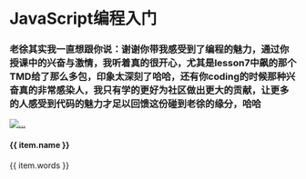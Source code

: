 <!DOCTYPE html>
<html>

<head lang="en">
    <meta charset="UTF-8">
    <title>代码撸起来</title>
    <meta name="viewport" content="width=device-width, initial-scale=1, maximum-scale=1, user-scalable=no">
    <link rel="stylesheet" href="https://cdn.bootcss.com/bootstrap/3.3.7/css/bootstrap.min.css" integrity="sha384-BVYiiSIFeK1dGmJRAkycuHAHRg32OmUcww7on3RYdg4Va+PmSTsz/K68vbdEjh4u"
        crossorigin="anonymous">
    <link rel="stylesheet" href="./public/style.css">
    <script src="./public/vue.min.js"></script>
</head>

<body>
    <div id="app">
        <div class="main-header">
            <div class="container">
                <h1>JavaScript编程入门</h1>
            </div>
        </div>
        <div class="container">
            <div class="panel panel-default">
                <div class="panel-heading">
                    <h3 class="panel-title">老徐其实我一直想跟你说：谢谢你带我感受到了编程的魅力，通过你授课中的兴奋与激情，我听着真的很开心，尤其是lesson7中飙的那个TMD给了那么多包，印象太深刻了哈哈，还有你coding的时候那种兴奋真的非常感染人，我只有学的更好为社区做出更大的贡献，让更多的人感受到代码的魅力才足以回馈这份碰到老徐的缘分，哈哈</h3>
                </div>
                <div class="panel-body">
                    <div class="words-pannel" v-for="item in wordsList">
                        <div class="media">
                            <div class="media-left">
                                <a href="#">
                                    <img class="media-object avatar" v-bind:src="item.avatar" alt="...">
                                </a>
                            </div>
                            <div class="media-body">
                                <h4 class="media-heading">
                                    {{ item.name }}
                                </h4>
                                {{ item.words }}
                            </div>
                        </div>
                    </div>
                </div>
            </div>
        </div>
    </div>
</body>

</html>
<script>
    // vue官网： https://cn.vuejs.org/v2/guide/
    // 初始化Vue

    // 把收集的数据放在这里
    var wordsList = [
        {
            "avatar": "http://wx2.sinaimg.cn/mw690/005Egs8bgy1figzupy12yj30hs0hsaa8.jpg",
            "name": "胡永",
            "words": "学好js进入编程世界，了解区块链，为将来转行做准备"
        },
        {
            "avatar": "http://wx2.sinaimg.cn/square/95a79662ly1fidxfgug9fj20hs0hsta0.jpg",
            "name": "安建才&刘蕾",
            "words": "学习编程思维和学习如何运用编程数据解决问题，深夜加餐"
        },
        {
            "avatar": "http://a2.qpic.cn/psb?/V11bQUyC41BSKW/cflhIsZGdGoKWSgWJBwAKBZXqyQWjW2weLdTh6AraeY!/b/dD8BAAAAAAAA&bo=fgKAAgAAAAARB84!&rf=viewer_4",
            "name": "陈浩",
            "words": "学习编程目的是想习得另一种看问题的思路"
        },
        {
            "avatar": "http://tva2.sinaimg.cn/crop.558.0.1143.1143.180/670e76acgw1ehgchgijn2j21kw0vyqrf.jpg",
            "name": "Andrea",
            "words": "运用逻辑优势，开启业余程序员大门！"
        },
        {
            "avatar": "http://wx2.sinaimg.cn/square/95a79662ly1fidxfgug9fj20hs0hsta0.jpg",
            "name": "安建才&刘蕾",
            "words": "学习编程思维和学习如何运用编程数据解决问题"
        },
        {
            "avatar": "https://ws4.sinaimg.cn/large/006tNc79gy1fickawwmvxj30ou0oudhc.jpg",
            "name": "吴魁拼",
            "words": "区块链行业发展如此迅猛，我想进去看看！"
        },
        {
            "avatar": "https://ws3.sinaimg.cn/large/006tNc79ly1fig6fhvtbvj30zk0zkn4f.jpg",
            "name": "周泠秋",
            "words": "在人们看来编程是一件很难的事，但是正因为难做起来才有意思啊"
        },
        {
            "avatar": "https://ws4.sinaimg.cn/large/006tNc79ly1ficrwvfngtj30wu0ihq5w.jpg",
            "name": "尹志宝",
            "words": "看了文章瞬间路转粉，迟到生来补交作业"
        },
        {
            "avatar": "http://wx1.sinaimg.cn/small/006xcK8hgy1fimmji87nmj30hs0hs74k.jpg",
            "name": "包国强",
            "words": "改善当前的现状和不满，让自己有个更好的工作环境和薪资待遇，也可以通过学习编程思想运用到其他的方方面面，让自己的生活多姿多彩"
        },
        {
            "avatar": "https://ws1.sinaimg.cn/large/006tNc79gy1fio9xha9hjj30hs0hsdgr.jpg",
            "name": "蔡东言",
            "words": "一入编程深似海。。。。"
        },
        {
            "avatar": "http://opkslf6o7.bkt.clouddn.com/image/jpg/%E5%BE%AE%E4%BF%A1%E5%A4%B4%E5%83%8F.JPG",
            "name": "曹振",
            "words": "利用这次难得的机会系统学习javascript和前端知识，向着全栈的目标前进"
        },
        {
            "avatar": "http://pan.baidu.com/s/1o8LXp6y",
            "name": "Chloe",
            "words": "学习编程让思维越狱"
        },
        {
            "avatar": "https://ws4.sinaimg.cn/large/006tNc79gy1fiiip1u9jwj30hs0hs74e.jpg",
            "name": "柴高平",
            "words": "希望这次能够正真学会一门语言"
        },
        {
            "avatar": "http://ww4.sinaimg.cn/large/74f67c55jw1disaov37shj.jpg",
            "name": "陈德荣",
            "words": "互联网的兴起，Web的流行，已经快二十年，创造了财富神话，改变了世界。JavaScript在Web的流行中，起来关键作用，为基于浏览器的复杂交互提供了可能。Web还会流行下去，它具有超越系统的普适交互特性，不管在Windows、Mac、Linux，不管是桌面还是移动设备，iOS or Anroid设备，都可以一次编写，到处运行。现在甚至可以在后端运行的node.js。Web、JS的标准也在不断进化。基于Web的应用越来越广泛。相信未来，JavaScript必将创造更多奇迹、越来越流行。学好这门语言是非常有必要的。"
        },
        {
            "avatar": "https://ws2.sinaimg.cn/large/006tKfTcgy1fia3guals9j30e10dtdn3.jpg",
            "name": "程君",
            "words": "我想设计出属于自己的产品，成为一名程序员！"
        },
        {
            "avatar": "https://ws1.sinaimg.cn/large/006tKfTcgy1fikl7frqgvj30hs0hsglv.jpg",
            "name": "陈玲敏",
            "words": "正在学Ruby On Rails。Javascript看着很强大，到哪都能遇到它。接触的时候有种很神奇的感觉。"
        },
        {
            "avatar": "https://ws3.sinaimg.cn/large/006tKfTcgy1fiqnq8hezhj30pt0pt0w6.jpg",
            "name": "陈璐璐",
            "words": "必备技能+1"
        },
        {
            "avatar": "https://ws4.sinaimg.cn/large/006tKfTcgy1fikoe96wyej30hs0hsdga.jpg",
            "name": "陈燕杏",
            "words": "认真接触ruby语言是从两个月前开始的，学习全栈营的课程，有收获但是进步缓慢，学到目前的感觉还是不太懂，就连前面一课「提交一个项目」我都倍感吃力，基础不好，学习状态也不佳，我在想我是不是不适合学编程？想在几个月之间从小白入门编程于我难度还是挺大的，但是我会坚持学下去的，因为这是一门被人们认为要学会的技能，我就是想看看习得之后会给我带来多大的变化。"
        },
        {
            "avatar": "https://github.com/Chenzd-homeland/sample_picture/blob/master/picture.jpg?raw=true",
            "name": "陈自东",
            "words": "通过学习JavaScript掌握大牛学习编程的方法，为学习别的编程技能打好基础。最终的目标是习得一项硬技能，换份有挑战性，能创造更大价值的工作。"
        },
        {
            "avatar": "https://avatars3.githubusercontent.com/u/31364061?v=4&s=40",
            "name": "张涣沅",
            "words": "延续儿时的兴趣！小时候爸爸给我买了学习机,有机会接触basic语言,当时没有老师指导,再加上那个学习机是不能存档的,对问题的不能解决之感和耐心的缺乏,无奈的放弃了编程学习.我也是个懒人,喜欢一次创建重复使用的路子,我认为计算机编程就是这样.我认为编程是能锻炼人的思维,帮助人更理性的思考问题,我希望自己学会后把这些方法都给我的儿子."
        },
        {
            "avatar": "http://wx1.sinaimg.cn/mw690/539843d2gy1ficrbw1497j20hs0hsjrv.jpg",
            "name": "戴军/cloudyview",
            "words": "大学的时候学过一年的C，那个时候实话说，没好好认真学。工作出来了，从事的工作范围都是跟软件，互联网相关，但是，每次自己总觉得编程这样的事情，交给专业人士就好，我做好我的产品经理/项目经理/业务架构设计这些工作就好。后来自己出来创业，又接触了区块链这些领域，越发觉得完全不懂编程，越来越像文盲——完全看不懂人家在做什么。特别是区块链。我之前的认为，让技术的归程序员，让经济的，人文的，管理的这些归到各自的专业人士那里去吧。但是比特币给我的震撼是，中本聪这个人根本就是用密码学，用程序，用计算机，而且，最可怕的是用这背后的思维方式，在碾压经济学。我是学经济和管理的，这让我相当焦虑。由于区块链的关系，我知道了李笑来老师。后来，又学习了他的《通往财富自由之路》，一边学，一边思考着如何践行，如果让我的焦虑成为我的刚需。而后来，我知道了新生大学，进来就看到JS的课程。没说的，立刻上！我希望学了以后，我能更好的理解中本聪的论文，我能更好的看懂区块链的那些代码。如果可能，我希望自己能为这些做出一些贡献，多少都好。我知道有相当多的区块链项目是采用NODE.JS来写的，有一天，希望自己构思的项目，自己能动手写出来。这是我学习JS的愿望。PS：我在注册的时候，将姓名当成用户名来输入了。我正在跟客服交涉是否能修改这个姓名。目前先用这个cloudyview来做作业。"
        },
        {
            "avatar": "http://a4.qpic.cn/psb?/V10782zs2lPwov/w*Os6Zhbo2hGum4pucwjDAcTuU387FoWmRkZxCH29Xs!/b/dPcAAAAAAAAA&ek=1&kp=1&pt=0&bo=OAQ4BAAAAAARFyA!&vuin=24603898&tm=1502848800&sce=60-2-2&rf=viewer_4",
            "name": "崔淼",
            "words": "从事信息化相关工作，但编程却是小白，希望通过新生大学这个平台，学习JavaScript，为自己打开多维成长之路。"
        },
        {
            "avatar": "https://wx1.sinaimg.cn/mw1024/7f13a241ly1fiyedmtusqj20qo0zktpa.jpg",
            "name": "崔雨薇",
            "words": "醒来觉得甚是爱你-js"
        },
        {
            "avatar": "https://pan.baidu.com/s/1bpgx7Nx",
            "name": "dengjie",
            "words": "学习JavaScript的心愿: 希望可以通过JS的学习，了解编程的基本思维方式，为自己多积累一门技能。"
        },
        {
            "avatar": "https://ws1.sinaimg.cn/large/006tNc79ly1fih8dej6twj3046046gln.jpg",
            "name": "邓翔宇",
            "words": "希望能入门编程，虽然对职业路径还没有规划，但是敲代码是我人生中遇到的最爽的一件事"
        },
        {
            "avatar": "https://avatars0.githubusercontent.com/u/30835292?v=4&u=0828fdc04493f465d3a4ee0957fb8397e9c0d940&s=400",
            "name": "刁志聪",
            "words": "我学习JS的心愿是，先将容易上手的JS学透，然后应用在自己的领域里，如果可能，转行编程行业，把自己的想法用编程的方式展现出来，这将会是一件非常有趣的事"
        },
        {
            "avatar": "https://avatars3.githubusercontent.com/u/7390760?v=4&s=400",
            "name": "dongge",
            "words": "JS是升职加薪的利器"
        },
        {
            "avatar": "https://wx2.qq.com/cgi-bin/mmwebwx-bin/webwxgeticon?seq=659548762&username=@e7175d308edc5250999bdf0f6cc5ed3c&skey=@crypt_3e5c8b8b_404775965a35ed981c3bb72a9addcb03&type=big",
            "name": "donglili",
            "words": "在这个需要学习学习再学习的时代，有幸遇到了js,又恰好这个课程超便宜，为什么不学一下呢？走过路过不要错过。进来发现这个课程真是超值了，有老师和助教全天候服务。超赞！"
        },
        {
            "avatar": "https://qlogo1.store.qq.com/qzone/50004612/50004612/100?1445774486",
            "name": "段颖志",
            "words": "已知比较关注编程，前两年自学过python，但由于各种变故没有持续下去。这次加入新大报了JS和python两门语言，希望通过这两门语言踏进编程的世界。学习编程的目的一是想理解编程的逻辑性，运用到生活中，二是想用编程做点什么事情，至于做什么还真不知道，学起来再看。"
        },
        {
            "avatar": "http://a3.qpic.cn/psb?/V13RQJID39Shhk/d7.HmUGVCLCaS9.8wEeavMT8CsnCBhnasvTaha10u.U!/b/dG0BAAAAAAAA&bo=gAKAAgAAAAARBzA!&rf=viewer_4",
            "name": "杜红霞",
            "words": "我要学会编程，更好的生活和工作"
        },
        {
            "avatar": "![](https://ws4.sinaimg.cn/large/006tNc79ly1fijmh2nsyzj30dw0dwdhl.jpg)",
            "name": "Elizabeth周丽",
            "words": "2017年最重要的三件事之一就是学习编程，今年的目标是在年底时候成为高级新手，做出自己的网站。感谢新大开设的JavaScript，帮助我逐步打开编程世界的大门，让我有勇气在老师和同学们的陪伴下进入新的世界～ Hello,world!"
        },
        {
            "words": "学习编程对我来说是进入一个完全崭新的世界，也是一个很大的挑战。\n能够学好编程对我来说不仅意味着掌握了一门新的语言，同时也是我开始学习《刻意练习》这本书之后，利用刻意练习来学习一门新技能的试验场。因此希望自己能获得这个双重成功。",
            "name": "Explorer1982.",
            "avatar": "http://pan.baidu.com/s/1eROFrmM"
        },
        {
            "avatar": "https://ws1.sinaimg.cn/large/ad915470gy1fid3b2869rj20qo0zkdmw.jpg",
            "name": "方庆扬",
            "words": "一想到以后可以在电脑上做出自己的东西，就很兴奋"
        },
        {
            "avatar": "https://ws2.sinaimg.cn/large/006tNc79ly1ficho8d5amj30hs0hsdg6.jpg",
            "name": "范青",
            "words": "我在大学时学的应用电子专业，课程中偏爱数据结构、C语言，学得乐此不疲，成绩明显好于其他课程。工作后，工作内容与编程无关，记得刚开始还想学下当时的ASP开发，曾经抱书在公司翻看，很遗憾当时未建立起元认知能力、做自己最重要的事以及默默学起来等等概念，受周围环境影响较大，没多久就放下了。那段时间前后还买过《Java Programming Language》、《Java编程思想》，其实并没有学习，这几天重学编程，这两本书又找了出来，不知旧版本的价值是否已打折扣，这个待我慢慢体会。工作一段时间后，曾经业余时间基于已有平台制作过几个网站，并未深入编程语言，后来也仅是维护还既有的老用户，未再发展新客户，因为我未投入更多精力，老客户也所剩无几。又过了不少时间，自从小程序概念的出现起，看到过笑来老师鼓励大家学习，觉得应该是挺有趣，去图书馆借了本《编写可维护的javascript》，那时或因工作、生活的忙碌，或因并没有很明确的学习任务，自学并没有真正开始，直到现在，报名了新生大学的课程。这本已续借多次的书终于可以开始仔细阅读。目前我对javascript所能做的事还不太了解，只知道也许掌握了就可以做小程序了。希望能做出自己感兴趣、实用的小程序，还想象着也许可以尝试给我那所剩无几的网站客户做出小程序，如果他们中意，准备免费赠送老客户。P.S.很高兴能通过新大的课程进入了github平台，打开了一片新的视野。全英文的界面对于基本不用英语的人有相当的冲击力、也是一种激发，希望自己能多多练习，以后更多的用英语表达。"
        },
        {
            "avatar": "https://ws2.sinaimg.cn/large/006tNc79gy1fi827p2y74j30go0go76d.jpg",
            "name": "费玺光",
            "words": "我可能还不太了解 JavaScript ，招聘的时候都是HTML/CSS/JavaScript，就想让我的前端开发水平更上一层，或者能领悟到更深的意义吧！"
        },
        {
            "avatar": "https://ww3.sinaimg.cn/large/006tNc79ly1ficgraqd81j30jz0jzgqc.jpg",
            "name": "冯凯",
            "words": "I am on my way!"
        },
        {
            "avatar": "http://oucyv4vzu.bkt.clouddn.com/tian.jpg",
            "name": "geyee",
            "words": "学习 JavaScript 的心愿：1.磨砺编程思维，践行编程习惯，能创建一些拿得出手的应用；2.让自己过得说的过去，信心与勇气；3.类 MOOC 学习环境下与他人更好的交流。"
        },
        {
            "avatar": "http://wx2.sinaimg.cn/mw690/006yZIPkgy1fic9zmazatj30hs0hs0tq.jpg",
            "name": "郭俏君",
            "words": "想学习Javascript是机缘巧合的事，我一直想要学习编程，但没有什么目标语言，自学深感乏力，一般的编程课程又价格高昂，负担不起。看到新大开了编程课程，相信质量不错，价格又合理，特别是Javascript性价比超高，而且听说Javascript既能做前端，又能做后端，很全能的样子（虽然并不知道前端和后端是什么），最近又有时间就报了。报了之后，发现老师认真负责又幽默风趣，更加期待上课了（我绝对不是在拍马屁），希望学完后能正式脱离小白的身份。"
        },
        {
            "avatar": "https://wx2.qq.com/cgi-bin/mmwebwx-bin/webwxgeticon?seq=1542306414&username=@27c8d42815d1807ccf3b7f9a827936a95cb05cf27362d9457f0f0d70eb6ec7ae&skey=@crypt_70df2d69_2b86dfdbb5a9008f98d1ac9c3d7f61ea&type=big",
            "name": "韩猛",
            "words": "在我心中“编程”一直都是很神圣的技能，也特别向往，希望有一天，自己也可以通过学习成为掌握这项技术的牛人。现在的职业发展受限希望学会一项新技能，开启一段新的职业生涯。让自己更有价值。将来能用JavaScript创造出自己的小程。认识更多的编程牛人，与牛人为伍。"
        },
        {
            "avatar": "https://ws3.sinaimg.cn/large/006tNc79gy1fiej3i999vj30hs0hsaau.jpg",
            "name": "韩巍",
            "words": "成为技术大牛"
        },
        {
            "avatar": "http://wx1.sinaimg.cn/mw690/9f4e25a9ly1filvlfthavj20be0bfdgp.jpg",
            "name": "郝户",
            "words": "Make America Great Again!"
        },
        {
            "avatar": "https://visualhunt.com/photo/200318/",
            "name": "郝凯歌",
            "words": "技术是有价值的，未来更为凸显，现在才刚刚开始"
        },
        {
            "avatar": "https://ws4.sinaimg.cn/large/006tNc79ly1fi8psvoa5gj305k05kt8z.jpg",
            "name": "何伟",
            "words": "前端在网站开发中所占的比重越来越大，Node.js也开始在后端领域崭露头角，因而与两者息息相关的JavaScript也变得越来越重要。学习编程语言不只是为了多掌握一门技能，它更是我们用全新的视角认识世界的一种方式。除此之外，学习编程技能还能够让我们抓住可能到来的机会，在未来的竞争中增加自己的竞争力的维度。就我自己而言，本来就是从事这个职业的，而且很喜欢这项工作，接着新生大学开通JavaScript课程的机会，继续深造，让自己的技能更上一层楼，何乐而不为？顺便在这里再推广一下自己在Github上的帐号：https://github.com/Dream4ever。"
        },
        {
            "avatar": "https://github.com/albertschr/albertschr.github.com/blob/master/dogemoney.jpeg",
            "name": "hitchhacker",
            "words": "搞定JS."
        },
        {
            "avatar": "https://o3b126ie1.qnssl.com/avatar/cbdb8537-f7a4-4273-b0e3-76ab95d03e66",
            "name": "黄家树",
            "words": "JavaScipt is a widely used language in the world. There is a greate need in the worktime, so I want to learn it."
        },
        {
            "photograph": "http://a3.qpic.cn/psb?/V10JH8df1OW8A3/vAEC2UOGMhnLxOhoh0Wkfd2*IyN5oR0s47gfPgG7lcE!/m/dG4BAAAAAAAAnull&bo=gAKAAgAAAAARBzA!&rf=photolist&t=5",
            "name": "huangqi",
            "words": "���ѧһ�㣬˵����ʲôʱ����õ���js"
        },
        {
            "avatar": "https://ws2.sinaimg.cn/large/006tNc79gy1fifzn6nfwkj30hs0h8gmc.jpg",
            "name": "黄晓晖",
            "words": "学习javascript纯属偶然，我本来是新生大学的会员，改版后看到这个课程，既然可以从零基础学习，就尝试着接触一下编程的世界，就让我从javascript开始吧"
        },
        {
            "avatar": "http://ou5vdfvru.bkt.clouddn.com/photo.jpg",
            "name": "黄永飞",
            "words": "你学习JavaScript的心愿，学会玩小程序"
        },
        {
            "avatar": "https://ws4.sinaimg.cn/large/006tNc79gy1fim22xnv1oj30r80ra499.jpg",
            "name": "黄志华",
            "words": "太有趣了！我开始被这种多人协同的事情所着迷，我在设想为什么老师要我们提供头像，我想有一天老师会利用这些头像组成一个类似照片墙的东西？每个人还会自动浮现这句话！"
        },
        {
            "avatar": "http://tvax4.sinaimg.cn/crop.8.0.624.624.180/95410a78ly8fe13ye3mshj20hs0hcq4a.jpg",
            "name": "Huang_Biling",
            "words": "参加这次JavaScript课程，我想把它作为系统学习编程的开始。"
        },
        {
            "avatar": "https://ws2.sinaimg.cn/large/006tKfTcgy1fii70fhp5jj30hs0hsaat.jpg",
            "name": "胡传亮",
            "words": "能够用JS改变生活状态，提升生活品质，在网络世界中起到些作用"
        },
        {
            "avatar": "http://i1.bvimg.com/1949/cb3d28ecfd7f92b3t.jpg",
            "name": "���쵤",
            "words": "�����˽�ǰ�ˡ�����Լ�������ص�֪ʶ�����Զ������˼ά��"
        },
        {
            "avatar": "https://ws3.sinaimg.cn/large/006tKfTcgy1fif52cwlloj30jz0k0dgj.jpg",
            "name": "胡宜",
            "words": "敲指令就能驱动电脑工作，这样很酷，我也想成为这样酷的人"
        },
        {
            "avatar": "https://lh3.googleusercontent.com/-aDYCfKxW2rw/V2igWiKBq0I/AAAAAAAAD7Q/Urqh9kcetOwMvyE1RdN7ovXzVXpg6W0vwCEwYBhgL/w140-h140-p/16084879805343795.jpg",
            "name": "ianyang",
            "words": "获得基本代码能力，便于鉴别开源项目真伪与品质"
        },
        {
            "avatar": "https://ws3.sinaimg.cn/large/006tKfTcgy1fia6uqf70zj30l70l7tb7.jpg",
            "name": "Jay Chen",
            "words": "希望能够从Javascript入手，从基础掌握前后端的相关编程知识。"
        },
        {
            "avatar": "https://ww3.sinaimg.cn/large/006tNc79ly1fibin27q4aj30hs0hs0tl.jpg",
            "name": "江蓉",
            "words": "虽然参加了全栈营的学习，但是javascript还是一点不懂，希望能够入门，谢谢老师！"
        },
        {
            "avatar": "http://pan.baidu.com/s/1pLwoKXH",
            "name": "Jimmy",
            "words": "徐老师好，我应该算是个很标准的“后进生”，结课了我第一次提交作业。虽然很不好意思，但不影响我学习的步伐。报名js课程是把它作为编程的起步，遇到徐老师我的一只脚已经踏进程序员的门了！哈哈！"
        },
        {
            "avatar": "https://ws1.sinaimg.cn/large/006tKfTcly1fia8o6wzshj30hs0hr0up.jpg",
            "name": "靳超",
            "words": "你学习JavaScript的心愿：对我而言，程序并非一种语言，而是实现自由的工具。我想用想象力把工具带到更远的地方，而现在，从创建一个站点做起！"
        },
        {
            "avatar": "http://image.jiantuku.com/17-8-9/54286073.jpg?attname=file_1502268260429_5d12.jpg&e=1502269210&token=el7kgPgYzpJoB23jrChWJ2gV3HpRl0VCzFn8rKKv:iDsZGCt1aRzOZmugi4kcIY4-EJo=",
            "name": "郎建军",
            "words": "This is the second time I learn Java Script. Last year I learned some all by myself. Then before mastering it, I gave up. One of the reason is that my working laptop was stolen and that made me mad and sad. This time I will try to catch up, master it and have some products."
        },
        {
            "avatar": "https://i.loli.net/2017/08/17/5995a306c8ad6.jpg",
            "name": "雷震",
            "words": "好好学，管它有没有用，说不定以后就是工程师呢？"
        },
        {
            "avatar": "http://b166.photo.store.qq.com/psb?/V11W2Ieo3T6gbv/xVmzvkTshEQqPQBZ6U83UDKhbdzR3.uHinYIHNUhPfg!/b/dKYAAAAAAAAA&bo=OAQ4BNAL0AsFCSo!&rf=viewer_4",
            "name": "梁会锋",
            "words": "感觉现在是一个全民学编程的时代，不想被时代抛弃。再一个就是便宜，哈哈"
        },
        {
            "avatar": "https://ws3.sinaimg.cn/large/006tKfTcgy1filyapuztaj30hs0hsq3o.jpg",
            "name": "梁信众",
            "words": "希望通过学习编程思维，帮助总结出自己的生活原则，从而解决生活中的实际问题。也许这个想法在别人看来难以理解，但是在你做成任何事情之前，都需要有一个愿景或构想，有了此蓝图，才会有实现的可能性。"
        },
        {
            "avatar": "https://ws3.sinaimg.cn/large/006tKfTcgy1fidwsnx71cj30u81hcq8n.jpg",
            "name": "Liaoyuemin",
            "words": "I want to be strong to enjoy an imperfect life "
        },
        {
            "avatar": "https://ws4.sinaimg.cn/large/006tNc79gy1fieezsimgnj30lk0lk7wh.jpg",
            "name": "lichen",
            "words": "正在学习ruby on rails ，想通过学习JS来完善对编程的认知边界，同时补充一些知识技能。"
        },
        {
            "avatar": "https://ws4.sinaimg.cn/large/006tNc79gy1fiqf2ameatj30hs0hsgmh.jpg",
            "name": "lily(许丽）",
            "words": "还有不到一个月的时间，我想在小宝贝出生之前来一次自我挑战，学编程是我曾经仅仅停留在脑海里，但从不敢真正想象的一件事儿，高阳老师的这个课让我想要通过学js，试图来一次别样的新生！感谢高阳老师，感谢同学们的帮助！今天高阳老师给我的远程协助，我突然想象，也许我通往这个世界之门将真正打开，我想我会爱上js～"
        },
        {
            "avatar": "https://ws4.sinaimg.cn/large/006tKfTcgy1fidvof293rj309s0800uq.jpg",
            "name": "李明星",
            "words": "正在紧跟着老师的脚步领略编程语言JavaScript的魅力，希望这次的学习之旅能帮助我打开编程的暗门"
        },
        {
            "avatar": "https://ws1.sinaimg.cn/large/006tKfTcgy1fijm1e02f7j30zk0zctad.jpg",
            "name": "林德光",
            "words": "以编程为生"
        },
        {
            "avatar": "http://a3.qpic.cn/psb?/V13uYcBA2Bs7DK/29OCNJhoKlbukD0H.BS9cbtDBgINJQAO1B4GT44Ln5Q!/b/dD0BAAAAAAAA&bo=gAKAAoACgAIRCT4!&rf=viewer_4",
            "name": "林细瑶",
            "words": "打了一百遍退堂鼓，最后还是颤颤巍巍报了这门编程课——万一学会了呢!前天光下载git就费了好大劲，课前作业更是看不懂，硬着头皮去上第一节课，竟然完全听懂了！对，感觉真的是全懂了！但是，但是，好像作业还是不会做啊......今天又断断续续折腾了很久，终于来到这里。等会我敲下一步会报错吗？坑们，我又来了！"
        },
        {
            "avatar": "http://osv97pbuy.bkt.clouddn.com/avatar_wechat.JPG",
            "name": "李朋",
            "words": "用JavaScript搞项目"
        },
        {
            "avatar": "https://ws4.sinaimg.cn/large/006tKfTcly1fiduvhawdwj30iy0iygm9.jpg",
            "name": "李涛",
            "words": "对编程领域很好奇，而且感兴趣。希望真正会用git工具，使用GitHub创建个人主页，编辑文档。这几天下来，我始终处于对这些新概念的懵懂状态，一遍遍地从最初的预习作业开始重新操作，一步步地按照老师的文档描述去练习，不断加深理解。"
        },
        {
            "avatar": "https://github.com/liujin1991/javascript/blob/master/wx.jpg",
            "name": "刘锦",
            "words": "抱歉，老师，我来晚了。中间好多节课都没听，这几天抓紧时间学习!"
        },
        {
            "avatar": "http://pic6.58cdn.com.cn/zhuanzh/n_v1bl2lwkpsigsvriy7uftq.jpg",
            "name": "刘军",
            "words": "开拓视野，把想法透过编程得以实现，同时也是为跨界做准备"
        },
        {
            "avatar": "https://wx4.sinaimg.cn/thumb300/7b535f23gy1fi9s6a7fixj20hs0hsaa9.jpg",
            "name": "刘军",
            "words": "我想试试从0开始能不能学好一项技能。"
        },
        {
            "avatar": "http://pan.baidu.com/s/1mi5L9Rq",
            "name": "刘丽媛",
            "words": "没什么事，是睡一觉和喝一罐可乐解决不了的。所以，一般遇到问题我们都说不要轻易放弃，可有些事确实会损耗你的认知。这样你就不如去睡一觉，醒来后再去做，避免认知胶着的发生，反而会有好的结果。"
        },
        {
            "avatar": "https://thumbnail0.baidupcs.com/thumbnail/6a64fde3ca59e4660be37f8d59adc28b?fid=2063916389-250528-1045738355729916&time=1504530000&rt=sh&sign=FDTAER-DCb740ccc5511e5e8fedcff06b081203-uPJUshlmHxvd6yWLQ5V2uBzAAD4%3D&expires=8h&chkv=0&chkbd=0&chkpc=&dp-logid=5726183852813185133&dp-callid=0&size=c710_u400&quality=100&vuk=-&ft=video",
            "name": "柳青",
            "words": "学习编程思维，开发一款微信小程序"
        },
        {
            "avatar": "http://ww1.sinaimg.cn/large/006axpoxly1fibksijahbj33402c0hdu.jpg",
            "name": "刘儒勇",
            "words": "会有javaScript做项目"
        },
        {
            "avatar": "https://ws2.sinaimg.cn/large/006tKfTcly1fiig7mmw14j30hs0hsjua.jpg",
            "name": "刘胜思",
            "words": "从JavaScript开始，一步步构建起自己的编程技能树，这是我的7年目标之一！"
        },
        {
            "avatar": "https://ws4.sinaimg.cn/large/006tNc79ly1fibk20u4ynj30ru0ronlf.jpg",
            "name": "刘胜新",
            "words": "学习本身就是有趣的事情、不为别的、只想做些有趣的事情"
        },
        {
            "avatar": "http://a3.qpic.cn/psb?/ebfa945e-6b53-48b4-b671-f3abe4715eee/SOtY*57lbcOrPu08atEJbRU612e8Q6XGBG5QPir8cNk!/b/dG0BAAAAAAAA&bo=gAKAAgAAAAARBzA!&rf=viewer_4",
            "name": "刘小昊",
            "words": "想知道程序员的世界是怎样的，对此我非常好奇。"
        },
        {
            "avatar": "https://qlogo1.store.qq.com/qzone/7249864/7249864/100?1461031672",
            "name": "刘永军",
            "words": "践行终身学习，结合公司需求，学以致用。"
        },
        {
            "avatar": "https://thumbnail0.baidupcs.com/thumbnail/6d386bd64600cb8610766a1b3697e8d9?fid=2603396303-250528-19413448836066&time=1505368800&rt=sh&sign=FDTAER-DCb740ccc5511e5e8fedcff06b081203-kui3wnfQOhaqlBf8KOHWTq7wAUU%3D&expires=8h&chkv=0&chkbd=0&chkpc=&dp-logid=5951248498846568281&dp-callid=0&size=c710_u400&quality=100&vuk=-&ft=video",
            "name": "刘争春",
            "words": "被徐老师的超低价给吸引进来了，本来学的是python数据科学，哈哈哈！！！"
        },
        {
            "avatar": "http://up.qqjia.com/z/13/tu14994_2.jpg",
            "name": "李想(Ideal)",
            "words": "通过学会一门编程语言，努力掌握计算机式的思维模型"
        },
        {
            "avatar": "https://ws1.sinaimg.cn/large/006tNc79gy1fic8mdlpftj30sc0scgno.jpg",
            "name": "李小欣",
            "words": "继续在编程的奇妙世界里探索"
        },
        {
            "avatar": "https://ws1.sinaimg.cn/large/006tKfTcly1fj23busdqjj30940b4teb.jpg",
            "name": "李永静",
            "words": "说实话这样的学习机会很少，大家平时工作都很忙，最大的感慨就是时间不够用的，老师能这样尽心尽力的教我们，群里有这么多热心的同学，我没有理由不好好学"
        },
        {
            "avatar": "https://ws1.sinaimg.cn/large/006tKfTcgy1fi8vbcwpx0j30no0no0v5.jpg",
            "name": "Rachel",
            "words": "我想做一个小程序解决工作中重复的工作／我想参与未来的世界。"
        },
        {
            "avatar": "https://avatars0.githubusercontent.com/u/384727?v=4&s=460",
            "name": "蓉儿",
            "words": "成为屌屌的全栈设计师"
        },
        {
            "avatar": "https://ws3.sinaimg.cn/large/006tKfTcgy1fiihu6re29j30hs0hs3zk.jpg",
            "name": "罗睿君",
            "words": "学习编程思维"
        },
        {
            "avatar": "http://www.spzwl.com/img/1111.jpg",
            "name": "macheng",
            "words": "成长是永远的刚需！"
        },
        {
            "avatar": "http://pan.baidu.com/s/1boUksaV",
            "name": "MaggieWong王颖",
            "words": "希望能开发一个微信小程序记录外用内服药使用情况"
        },
        {
            "avatar": "http://pan.baidu.com/s/1i5DtEct",
            "name": "Marshalcy",
            "words": "完成个人站，做出自己想要的效果。"
        },
        {
            "avatar": "https://raw.githubusercontent.com/wiki/mdqsky/words-from-the-heart/xdjs-portrait.jpg",
            "name": "闵东泉",
            "words": "学习编程，获得新生！"
        },
        {
            "avatar": "http://pan.baidu.com/s/1cpStK6",
            "name": "欧阳春",
            "words": "学习编程思维，现在才交作业，才搞懂"
        },
        {
            "avatar": "http://pan.baidu.com/s/1eSlF58e",
            "name": "潘琦",
            "words": "学无止境，技多不压身，学到更要做到，享受琦妙之旅"
        },
        {
            "avatar": "https://avatars0.githubusercontent.com/u/2305999?v=4&u=78e4d2861d39cfa64ef316a16ad0dfcacf486abd&s=400",
            "name": "潘勇",
            "words": "想建个个人网站。想玩公众号和小程序。想Get个高级、好玩、又可赚钱的技能：编程！"
        },
        {
            "avatar": "http://oon3erbcp.bkt.clouddn.com/avata%28qiujingyu%29.png",
            "name": "丘竟钰（一休）",
            "words": "能让自己建立的网站更加生动活泼"
        },
        {
            "avatar": "https://ws2.sinaimg.cn/large/006tNc79gy1fiekv1tc2wj3069069mx4.jpg",
            "name": "Risexie",
            "words": "学习编程是我新生活的开始，是为了更好地和未来的世界相处"
        },
        {
            "avatar": "https://ws3.sinaimg.cn/large/006tNc79ly1fj23gkeumnj30b40b4q4a.jpg",
            "name": "陈如珊",
            "words": "认真地玩编程，开心地学Javascript。"
        },
        {
            "avatar": "https://wx.qq.com/cgi-bin/mmwebwx-bin/webwxgeticon?seq=656839578&username=@c44a7655c2d20258da570c60e428efe3&skey=@crypt_94c460b8_9409eab225957dfccb93d4736572eab0",
            "name": "邵振",
            "words": "培训学习的良好习惯，提升个人竞争力，提高自身的生活品质。"
        },
        {
            "avatar": "https://github.com/zjutszl/my_post_images/blob/master/26155027.jpg?raw=true",
            "name": "沈志立",
            "words": "刚刚加入新大这个大家庭，久违了。老早就想学一门计算机语言了，但总是从入门到放弃:),希望这次能快速入门，正式进入程序员的世界~"
        },
        {
            "avatar": "http://wx2.sinaimg.cn/mw690/720f63a9ly1fle6bhco86j20hs0hsdg9.jpg",
            "name": "司旭东",
            "words": "让编程变得更美好一些"
        },
        {
            "avatar": "https://ws4.sinaimg.cn/large/006tKfTcgy1fidstmvzb0j30cs0csq3r.jpg",
            "name": "祁曚",
            "words": "学习javaScript,在网页前端使用，微信小程序的开发。学习新的技能"
        },
        {
            "avatar": "http://a3.qpic.cn/psb?/V14GyYoI2uOb2N/wtaaC5ASnGKJjaZR78xoTkuJYXK17SEwf5OjVh7GjTk!/b/dD4BAAAAAAAA&ek=1&kp=1&pt=0&bo=kAGQAQAAAAARFyA!&vuin=591351718&tm=1502805600&sce=60-1-1&rf=viewer_4",
            "name": "孙博",
            "words": "制作出自己的JS小作品，享受并收获认真思考练习提升的过程"
        },
        {
            "avatar": "https://ws4.sinaimg.cn/large/006tKfTcgy1filwvfj0vbj30u00k0n05.jpg",
            "name": "孙立宇",
            "words": "生命是一条飞速前进的路，你不知道下一个转弯会遇到什么。对于我，JavaScript，是弯道、、、上的惊喜，A serendipity"
        },
        {
            "avatar": "http://ww3.sinaimg.cn/large/006tKfTcgy1fiutn4rxwhj30hs0hsq2z.jpg",
            "name": "孙艳",
            "words": "看不懂代码的UI不是好产品，哈哈"
        },
        {
            "avatar": "https://github.com/Supersunlady/sample-picture/blob/master/weixin%20picture.jpg?raw=true",
            "name": "孙艳红",
            "words": "我是在看到笑来老师那句‘只要你文字能力好，就能学编程’之后挑起的好奇心，去年就想报Xdite编程课，但一直以为得先换一台高配置的苹果电脑，就作罢。这一切，我想可能也都是借口，比如这次的编程课我听了四节，不仅听得云里雾里，连Github网站注册和GIT都没安装。还好找到了战友，在队长的督促和陪伴下，昨晚装好GIT，今天注册好Github，现在开始写作业。这次得到素不相识的战友热情的帮助，很暖心，我希望自己能从一位小白变成以后也可以帮助别人的高手。"
        },
        {
            "avatar": "https://ws1.sinaimg.cn/large/006tNc79ly1fiia00ci7sj30j60j7wf0.jpg",
            "name": "suzichao",
            "words": "路漫漫其修远兮，吾将上下而求索"
        },
        {
            "avatar": "https://ws4.sinaimg.cn/large/006tKfTcgy1fichri1aobj30hs0bumxh.jpg",
            "name": "唐剑锋",
            "words": "学习了全栈营后，觉得还要提高，所以来学，希望能学到东西"
        },
        {
            "avatar": "https://avatars1.githubusercontent.com/u/16713557?v=4&u=166356ef5dd53744cb3bd878a2a682268d5ad551&s=400",
            "name": "汤宣洋",
            "words": "学习JavaScript的心愿，希望成为一名能撸得了代码的产品经理O(∩_∩)O哈哈~"
        },
        {
            "avatar": "http://pan.baidu.com/s/1jH4ojxO",
            "name": "唐文东",
            "words": "能对网页有更深入的了解；能做出一个爬虫软件，把每天翻网页找信息的工作交给电脑；最终能进入一个全新的世界开阔眼界"
        },
        {
            "avatar": "https://avatars0.githubusercontent.com/u/25058977?v=4&s=400",
            "name": "taobao",
            "words": "如何从学过到精通"
        },
        {
            "avatar": "https://avatars0.githubusercontent.com/u/22571496?v=4&u=4c4771e3dd0713292f18ec5f3283a6b2891fc504&s=400",
            "name": "陶振伟",
            "words": "学习js,让人生更多彩。"
        },
        {
            "avatar": "你头像的链接地址",
            "name": "你的名字",
            "words": "你学习JavaScript的心愿"
        },
        {
            "avatar": "http://photo.weibo.com/5054269711/photos/detail/photo_id/4122238134662918/album_id/3683440326228894#4122238134662918",
            "name": "田智羽",
            "words": "放下对编程的恐惧，进入这个新世界，让自己更有价值一点，这个世界更好一点"
        },
        {
            "avatar": "https://user.qzone.qq.com/349004643/photo/59ae03c6-5475-4796-8f1b-f5749f74ea98/batchid/1502109563746000",
            "name": "涂益浪_tuyilang",
            "words": "学习javascript将是一件既有趣又有用的事情，顺便看看xdite老师的元学习方法是否在编程这件事上奏效，哈哈！"
        },
        {
            "avatar": "http://ou7elf9tx.bkt.clouddn.com/blog/170805/lm1mcDh715.png?imageslim",
            "name": "王长庆（Frank）",
            "words": "Firstly, it is because XinShengDaXue put up this lesson, and I am a student who saw it. XinDa is a fantastic place and I love it, although I haven't known a lot about this lesson, but I believe I can learn much from it.    Secondly, I have heard a lot about programming. This is a world made of CODE, so programmer can make many things by programming. I want to be a programmer, or be a man knowing something about programming at least. I think if my dream comes ture, my life will have more fun and more possibility.    In one word, programming is a kind of magic in my eyes, JAVAscript is a chance for my to get this magic."
        },
        {
            "avatar": "http://a1.qpic.cn/psb?/V122ytfQ2Wo0yN/kaa1B6eo0X*80AhXR1sXk3yzd4HQSpy8Or2XjJ2Nc10!/b/dD4BAAAAAAAA&bo=oAU4BAAUAA8RALU!&rf=viewer_4&t=5",
            "name": "王凡豪",
            "words": "我听说编程加音乐等于自由"
        },
        {
            "avatar": "http://b131.photo.store.qq.com/psb?/V10MQthU4Wxqzy/QQOB.XuWvwI7ouyZAaVtDVt3T8.iR*FguIh*nLF2pAA!/b/dBseG06zAwAA&bo=ngL2AQAAAAABB0s!&rf=viewer_4",
            "name": "王美玲",
            "words": "我想学好这门课，这是我第一次正儿八经地上编程课；很幸运能遇到徐老师。"
        },
        {
            "avatar": "http://b131.photo.store.qq.com/psb?/V10MQthU4Wxqzy/QQOB.XuWvwI7ouyZAaVtDVt3T8.iR*FguIh*nLF2pAA!/b/dBseG06zAwAA&bo=ngL2AQAAAAABB0s!&rf=viewer_4",
            "name": "王美玲",
            "words": "这是我的第一门编程"
        },
        {
            "avatar": "https://thumbnail0.baidupcs.com/thumbnail/e198cb436ac867f5d7a3987b259154c3?fid=1263497160-250528-104582875615306&time=1504450800&rt=sh&sign=FDTAER-DCb740ccc5511e5e8fedcff06b081203-SsJRsyAERIK1YHNRUAufKGDSFt0%3D&expires=8h&chkv=0&chkbd=0&chkpc=&dp-logid=5705134557209556634&dp-callid=0&size=c710_u400&quality=100&vuk=-&ft=video",
            "name": "王沙沙",
            "words": "你学习JavaScript的心愿：这次报js课，是因为公司之后会开发服务号和小程序，虽然我觉得自己短时间学了也不能独立做事，但或许以后可以帮忙。自己对编程有兴趣，以后有可能在工作中用到，公司是创业公司，希望自己能在不同维度找到能认领的工作；编程也是一个肯定要会的技能、工具，一个肯定要踏进的世界，实用又有趣，所以要学。我还希望学会之后能带着好友还有姨妈舅舅家其他小朋友们（想太远了哈哈）。为什么想学编程？又酷又可爱啊！！！在我心里，会用代码就是又酷又可爱又厉害的！（写这个主题的时候一开心又写了不少跟编程相关的其他的事，怕自己太啰嗦、纯自high，就不在这里放了，稍后放到自己公号里。）"
        },
        {
            "avatar": "http://a2.qpic.cn/psb?/V13xDUYI0lw68j/PWRY82rfXz6V.fDKzLKPMLwPIGGHjsVGnu5OdrYjcFU!/b/dD8BAAAAAAAA&bo=ZwFnAQAAAAARADc!&rf=viewer_4&t=5",
            "name": "王宣鼎",
            "words": "这个人很懒，什么都没有留下。"
        },
        {
            "avatar": "http://opkslf6o7.bkt.clouddn.com/image/jpg/%E5%BE%AE%E4%BF%A1%E5%A4%B4%E5%83%8F.JPG",
            "name": "王一虎",
            "words": "利用这次难得的机会系统学习javascript和前端知识，向着全栈的目标前进，感谢李朋、云飞和徐老师，今天开学第一天，迈开第一步，与孩子一起成长。"
        },
        {
            "avatar": "https://ws2.sinaimg.cn/large/006tKfTcgy1fi86weipyzj31kw23v1ky.jpg",
            "name": "王煜亮",
            "words": "我想成为让世界变的更美好的人，想通过编程提高自己证明自己，可以认识更多朋友，赚更多钱"
        },
        {
            "avatar": "http://r.photo.store.qq.com/psb?/V13hqj0m2qC5lF/lardD2PAalGPWSVgKLOS*2M.Yje7*wUAr1KmS6w9Tio!/r/dD0BAAAAAAAA",
            "name": "王云飞",
            "words": "相信自己，超越自己"
        },
        {
            "avatar": "https://ws1.sinaimg.cn/large/006tNc79gy1fih299nuumj3064064q3c.jpg",
            "name": "王智超",
            "words": "希望能通过javascript，走入程序员的世界，从事让自己兴奋的工作"
        },
        {
            "avatar": "http://othyo5zr8.bkt.clouddn.com/17-8-6/7536584.jpg",
            "name": "王仲斌",
            "words": "掌握一门技术，可以独立开发小程序，和一些工具，成为一个跨纬度生长的人"
        },
        {
            "avatar": "https://avatars0.githubusercontent.com/u/24565307?v=4&s=460",
            "name": "wayneWong 王炜",
            "words": "之前学过一点 html和css， 还比较好理解，但是JS 就更偏向于 编程和代码了，所以想和名师系统的学一下"
        },
        {
            "avatar": "https://ws2.sinaimg.cn/large/006tKfTcly1fic46qkg8zj30zk0zkwh0.jpg",
            "name": "郭威",
            "words": "打磨编程技能，解决自己和他人生活中问题，赚钱"
        },
        {
            "avatar": "http://upload-images.jianshu.io/upload_images/6581981-58c3a896aeabbb62.jpg",
            "name": "陈为林",
            "words": "跟着高阳老师学JS,好好学习,天天向上."
        },
        {
            "avatar": "http://a1.qpic.cn/psb?/746f526d-5a85-440c-bd36-f4e5e4285e00/rftDdSBZXQwo2Tghi6DW18vkaZ.8EvrOzJKa*ZWn1cM!/b/dD4BAAAAAAAA&bo=kQKQApECkAIRADc!&rf=viewer_4",
            "name": "温刘欣",
            "words": "希望有拿得出手的技能，毕业后能到互联网公司工作。"
        },
        {
            "avatar": "https://avatars1.githubusercontent.com/u/29993284?v=4&u=d5728c1c5fab19cbb0d0aa6c7f80cac6ced02cae&s=400",
            "name": "温云新",
            "words": "学习前端必修课，开发微信小程序"
        },
        {
            "avatar": "http://wfyweb.com/yuan/navigation/images/name.jpg",
            "name": "王方远",
            "words": "编程真的很奇妙，当真的发现自己热爱的事情，会觉得很幸运，感谢有这么好的平台。不忘初心！"
        },
        {
            "avatar": "https://ws1.sinaimg.cn/large/006tNc79gy1fjazppi0ssj30hs0hsdg5.jpg",
            "name": "吴迪",
            "words": "掌握编程技能，开发自己的应用。"
        },
        {
            "avatar": "https://ws3.sinaimg.cn/large/006tKfTcgy1fi90973lwij30nq0zk77y.jpg",
            "name": "伍帆",
            "words": "我喜欢徐高阳老师，第一次看到这个名字后面的高阳让我直接联想到电视剧《武则天》的高阳公主（哈哈，以前跟着老婆一起追剧太凶了），后来我发现徐老师长得跟高阳公主还有点像，不信你去看看他的头像，哈哈。说正题，在这个学习群里，我预测将会出现很多跨行的牛人出现。原因很简单，我们跟着牛人学习，彼此之间又是互学互助，所以那句话'出类拔萃就要成群结队'，绝对是真理。>讲一个自己的真实经历我们新大的清晨朗读群已经成立435天了，里面有一个叫许丽娜的同学，从开始的蹩脚英语，到现在说得很好。她一直在留语音，我呢，开始坚持了30多天就不练了，后来不知道多少天过去了，有几次我闲来一听，我的妈呀，进步好大！我一下震撼了，这是我身边的普通人，用自己的行动成了我的榜样！于是，今年6月初，我就跟着她，锚定她一起练一起读。后来我知道她还是金马（就是那个赤兔金马）的合伙人，一起搞区块链密圈的快速成长的牛人。原因就是大家看到她的执行力很强，因此她就是别人的贵人，也因此被更多贵人相助。我讲这个小事，其实就想鼓励大家，我们都是一群将要与众不同的人，都是对自己有着高要求的人，我们笃信未来一定会美好，因为我们一起走，而且是一群有战斗力的人一起走。>说到战斗力，就必须要提一下如何提出好问题拿我自己说事，第一次留言提的问题很白痴。没有认知只字不差地看老师的课前说明，里面提到了如何查找路径”在Mac终端输入pwd指令可以查看当前的全路径，依据这个全路径再通过finder找到你的文件夹。 “。但是我当时有点急躁没有认真读。给老师添了不必要的麻烦，虽然我们是付费学习群，但是你的自学能力的提升还是要靠自己完成的。我显然是不合格的。反思原因，就是在我开始写作业的时候，状态不好，急于求成，遇到卡壳的时候，没有冷静思考，而是闹热一直搞，这是不对的。所以我想到了总结一下自己今后学编程的一套原则。>我学习编程的原则1以教带学，编写自己的成长记录和JS学习教材，发公众号”疯狂的文明人”每周一更。2学习时间一次不超过2小时，保护视力，提高单位时间效率。3每一步截图留证据，在卡壳的时候，倒退分析问题原因，养成思考“下一步”的习惯。4记录问题到github日记中，养成每周回顾习惯，同时发公众号。5代码每行要备注说明什么意思，就是学英语要弄懂每一个句子的含义，搞清楚每行代码的意思，行与行，段与段之间的联系，每段有一个说明注释。>我学JS的目的做一个自己的博客，最好能用zeronet技术成为永不消失的电台，哈哈。凡是可以被思考的，都可以被清楚地思考；凡是可以被言说的，都可以被清楚地言说；   -------维特根斯塔"
        },
        {
            "avatar": "http://wx3.sinaimg.cn/large/68487189ly1fiel3jeyogj20hs0hsaa5.jpg",
            "name": "吴高星",
            "words": "Big JavaScript Small Life"
        },
        {
            "avatar": "http://wx2.sinaimg.cn/mw690/6644645cly8fi9srxmgtmj20qo0zk420.jpg",
            "name": "wuguohua",
            "words": "学习编程是为了理解这个世界的底层代码，未来已来，未来不远。"
        },
        {
            "avatar": "http://a2.qpic.cn/psb?/V11gEvOt4cCVez/6ge1tCxikCCzfOs7i9yjnmJjOPXGanLoRKRQyRl4bXs!/b/dIUBAAAAAAAA&ek=1&kp=1&pt=0&bo=gAKAAoACgAIRADc!&tm=1504231200&sce=0-12-12&rf=viewer_311",
            "name": "夏能啟",
            "words": "我想踏入编程大门，未来将会是万物互联的时代，掌握编程这门技术会是刚需，现状MR混合现实技术已经悄悄来临了，我想运用MR技术来解决社会上制造业的问题，首先我要学习编程来运用编程结合MR技术来解决制造业的问题，以上我暂时总结了这几点，希望和同学们一起进步，加油"
        },
        {
            "avatar": "http://tva1.sinaimg.cn/crop.0.0.540.540.180/716bda7bjw8ei4se9cxfnj20f00f074i.jpg",
            "name": "晓静",
            "words": "成为神"
        },
        {
            "avatar": "https://thumbnail0.baidupcs.com/thumbnail/2ff007c6dbf8d6676ac0523419d77453?fid=1141771415-250528-550510704890453&time=1501902000&rt=sh&sign=FDTAER-DCb740ccc5511e5e8fedcff06b081203-%2BtK2iy3fz0O6ZFqA0gTdnADhVwI%3D&expires=8h&chkv=0&chkbd=0&chkpc=&dp-logid=5020581978850644106&dp-callid=0&size=c710_u400&quality=100&vuk=-&ft=video",
            "name": "凌晓",
            "words": "永远年轻，永远热泪盈眶。喜欢不断学习新知识的感觉，喜欢把学到的知识应用然后固化到骨髓里面的感觉。更何况编程是我们必须掌握的技能之一，所以我来了，而且会学好。还有曾经逼迫上大一的老弟自学编程，导致他产生了严重的挫败感，这次我打算自己先把知识掌握，然后再教他，重新培养他被我和编程打垮的自信。然后，希望能在课程上遇到志同道合的朋友，大家一起跟着高老师学习，相互帮助，共同进步。最后，真心喜欢浸淫在知识学习中的快感。"
        },
        {
            "avatar": "http://oqym24k6p.bkt.clouddn.com/xiaoyi/2017-08-11-IMG_5308.JPG",
            "name": "小一",
            "words": "不会编程的人终将被淘汰"
        },
        {
            "avatar": "http://t3.qpic.cn/mblogpic/4627a939e664f144bb58/460",
            "name": "谢玉辉",
            "words": "我学习JavaScript纯属兴趣爱好，真要谈心愿的话，我最的心愿是成为时代的精英"
        },
        {
            "avatar": "http://wx4.sinaimg.cn/small/be5aedd1gy1fjlehx4cyxj20hs0hsq3d.jpg",
            "name": "熊笠宇",
            "words": "老师您好，这个时候才来交预习课的作业，心里面也很难受，上个月单位有检查，一直在加班，上周我把工作辞了开始学习编程，我知道我错过了很多重要的东西，我也知道课程结束了您的工作也非常的忙，可能不会再有时间，也可能已经看不到我想说的话，没关系，但是我就想尽力去弥补我所错过的宝贵的东西，我就想把我欠的作业弥补上。然后继续学JS，最后感谢老师能抽时间给我们上课，课程我都认真听完了，非常有收获，特别用心，我会记住您给我们说的话，教我们的知识，带着这些前行"
        },
        {
            "avatar": "https://ws1.sinaimg.cn/large/006tKfTcgy1fi7s7vo8y0j30hs0hsaay.jpg",
            "name": "徐高阳",
            "words": "我想带领大家感受编程语言JavaScript的魅力，与同学们一起成长我感到非常的荣幸"
        },
        {
            "avatar": "http://a3.qpic.cn/psb?/V10O9c6i3HeJsg/aQbyx7d0GV16sSzxKreB.pJXZsSWASh0p6UY0PUJT*E!/b/dCPS2FikLwAA&bo=VQOAAgAAAAAFB*A!&rf=viewer_4",
            "name": "徐良海",
            "words": "JAVA有一定基础，以前没用过GIT做版本管理，这个还不错，省得搭建SVN。。。。"
        },
        {
            "avatar": "https://ws3.sinaimg.cn/large/006tNc79gy1fixa6njatgj30e80fn14g.jpg",
            "name": "徐敏",
            "words": "怀着好奇心报了JS课程，希望拓展自己的思维方式，继续跨界学习不同领域的知识。"
        },
        {
            "avatar": "http://okr0iw9h2.bkt.clouddn.com/2017-08-08-yammy%20.png",
            "name": "yammy",
            "words": "JavaScript is a must in front-end, I'm using it for my projects now.And, I'd like to make it useful for me both in front-end and back-end. Wow, pretty cool."
        },
        {
            "avatar": "http://a2.qpic.cn/psb?/V143oJCd4RvPsQ/Q*tFPW34KCpPIzfe4HooGNcHQKtwH.e60vJwNQqUfVg!/b/dB4BAAAAAAAA&bo=fgKAAn4CgAIRADc!&rf=viewer_4&t=5",
            "name": "杨春光",
            "words": "希望通过掌握编程技巧，设置财报参数，筛选上市公司股票，这样就不用自己挨个分析了！"
        },
        {
            "avatar": "https://ws4.sinaimg.cn/large/006tNc79gy1fj4ibtff3tj30dt0dstjd.jpg",
            "name": "李清凤",
            "words": "我想与大家一起感受编程语言JavaScript的魅力，与同学们一起成长我感到非常的荣幸"
        },
        {
            "avatar": "http://wx3.sinaimg.cn/mw1024/61cb7abdgy1fi85e6hp1tj20gx0gxgor.jpg",
            "name": "Terry Yang",
            "words": "学习新的技能，开启新的生活体验，走向下一个7年"
        },
        {
            "avatar": "http://otnjt3h06.bkt.clouddn.com/image/%E5%BE%AE%E4%BF%A1%E5%A4%B4%E5%83%8F.jpg",
            "name": "杨学武",
            "words": "从开始学习编程到使用 ASP.NET 编写第一个管理系统网站，前后用时一年多，在这个过程中，一路磕磕绊绊，总是在为了新的界面、更友好的交互方式、更方便用户使用而发现跟多的东西，Bootstrap，JavaScript，jQuery......网站也从开始翻着一本《ASP.NET从入门到精通》找例子，在博客园找控件的用法，到现在会写一点简单的 JavaScript 语句响应用户操作，利用 Bootstrap 对网站进行布局。这次之所以要学习 JavaScript 课程，有两个目的。 一是想通过和老师一起学习，能够更好的运用 JavaScript,并且我也是因为在课程目录里看到老师会讲 jQuery ，觉得必须要上这个课。二是想和大家在一起学习，听老师讲课，能听到不一样的声音，吸收不一样的想法，学到更多编程思维方面的知识。"
        },
        {
            "avatar": "https://images-na.ssl-images-amazon.com/images/M/MV5BMjA3ODA0MDI4OF5BMl5BanBnXkFtZTgwMjEyNzI3MDE@._V1_UY317_CR131,0,214,317_AL_.jpg",
            "name": "杨业鹏",
            "words": "感觉是被忽悠上了编程这条贼船，然后就停不下来了。目前还是处在糊里糊涂，跌跌撞撞的状态。加油吧，继续努力，总有一天你会感受到编程世界的无限魅力"
        },
        {
            "avatar": "http://oug6btu3p.bkt.clouddn.com/%E5%A4%B4%E5%83%8F.jpg",
            "name": "严情木",
            "words": "Now, I’m in the JavaScript learning program, and start to use Gitbub. It’s very interesting. Can you feel my smile mouth?😀"
        },
        {
            "avatar": "https://avatars1.githubusercontent.com/u/20189536?v=4&s=460",
            "name": "李一淼",
            "words": "想完完整整的学习一种编程语言；之前都半途而废了让我很懊恼；之前学过html等，对Java很感兴趣；同时我们公司的网站我也负责更新，觉得这个会对我有用处。最核心的就是想完整的学下来，即使他的意义对我的职业来说并没有看得到的连续性。"
        },
        {
            "avatar": "https://o3b126ie1.qnssl.com/avatar/40663b07-cb8b-4ba0-90b9-bb30543289e1",
            "name": "尹旭",
            "words": "学习JavaScript，希望能在自己的工作中应用，提高效率，并尝试在业余时间利用编程技能为他人提供价值，获取额外收入"
        },
        {
            "avatar": "http://a1.qpic.cn/psb?/62469739/FiPwDeU4ZhcyW0emCXEW1CUFrpDT5OGSDih8eEsYCOM!/b/dOcAAAAAAAAA&bo=gAKAAgAAAAABACc!&rf=viewer_4",
            "name": "尤石磊",
            "words": "一直对编程很感兴趣，这次新大提供的平台很不错，希望自己能够掌握点编程知识，对生活有所帮助。"
        },
        {
            "avatar": "https://ss3.baidu.com/7LsWdDW5_xN3otqbppnN2DJv/pass/;q=90;g=0/sign=cb4604c004f41bd5961fe0fd61e1e6f6/8d5494eef01f3a299bad36259325bc315d607cf0.jpg",
            "name": "乐瑞琪",
            "words": "换一种角度，更好的认识这个世界！"
        },
        {
            "avatar": "https://ws1.sinaimg.cn/large/006tKfTcgy1fij20nn60tj303b038jrm.jpg",
            "name": "余剑科",
            "words": "希望能学会编程，实现心中好玩的idea!!"
        },
        {
            "avatar": "https://ws4.sinaimg.cn/large/006tKfTcgy1fj6r141ekij30b40b40v2.jpg",
            "name": "zengjinlin",
            "words": "学习编程思维，做出炫酷的网站，转行做软件工程师！"
        },
        {
            "avatar": "https://ws3.sinaimg.cn/large/006tNc79gy1fi86vb5velj316022onpd.jpg",
            "name": "张瑞瑞",
            "words": "js用途很广，忍不住来学一下^_^"
        },
        {
            "avatar": "https://ws1.sinaimg.cn/large/006tKfTcgy1fidqzwf3gyj30hs0hsaal.jpg",
            "name": "张高阳",
            "words": "改了好几遍，目前我已经不想多说什么了"
        },
        {
            "avatar": "https://ws2.sinaimg.cn/large/006tNc79gy1fi8o1ri2hcj30hs0hsmy8.jpg",
            "name": "张丽娜",
            "words": "成为一名真正可以翱翔在编程世界的帅气程序媛"
        },
        {
            "avatar": "https://ws2.sinaimg.cn/large/006tNc79ly1fien1cn3clj30bf0bfgll.jpg",
            "name": "张倩",
            "words": "习得新技能，培养自己的耐性。"
        },
        {
            "avatar": "https://ws1.sinaimg.cn/large/006tKfTcgy1fie0w5fpl2j3075075mxg.jpg",
            "name": "张雪冬",
            "words": "我想知道极客世界的玩法，为人生增加更多可能性。"
        },
        {
            "avatar": "https://ws3.sinaimg.cn/large/006tKfTcgy1fidqzbxnllj30fi0fiq4t.jpg",
            "name": "zhaochunyi",
            "words": "踏实上课，做作业，跟上步伐"
        },
        {
            "avatar": "https://thumbnail0.baidupcs.com/thumbnail/52fb2c693131ce2841fc2bbbc0de538a?fid=1783299430-250528-187806972639896&time=1501862400&rt=sh&sign=FDTAER-DCb740ccc5511e5e8fedcff06b081203-CKsa5G9nmK686CFhBAcdJHnvY%2Fw%3D&expires=8h&chkv=0&chkbd=0&chkpc=&dp-logid=5009830728287247056&dp-callid=0&size=c710_u400&quality=100&vuk=-&ft=video",
            "name": "赵凯莉",
            "words": "希望我能从中发现很多好玩有趣的事情！"
        },
        {
            "avatar": "https://ws3.sinaimg.cn/large/006tKfTcly1fj7xh5emo8j30f10he48j.jpg",
            "name": "赵睿",
            "words": "争取用更少的代码，实现更多的事💪"
        },
        {
            "avatar": "http://h.hiphotos.baidu.com/image/pic/item/71cf3bc79f3df8dc46979b75c711728b461028af.jpg",
            "name": "赵晓昕",
            "words": "补作业中，看了笑来老师的《人人都是工程师》感觉学习编程好像也没有很难，遇到任务，不断拆分，一步一步跟着走就能入门。以前学过VB，VF，都是皮毛。这次想认真学习一下。还有就是，会编程可以减少很多重复的工作，可以变得更牛，编程的世界有很多牛人和很多牛的做事方法做事思维，也可以提高自己。一个人对着电脑，按照老师的提示一步步前进，遇到困难的时候想想这么多同学已经做过了。他们能做到，我相信自己也可以，就这样一步一步走来。做了很多以前没有做过的事情，黑暗里走了这么久，解决了这么多困难，感觉以后再遇到什么没有解决的事情，也没什么好怕的了。感谢老师，带着我们一路前行"
        },
        {
            "avatar": "https://avatars0.githubusercontent.com/u/30831076?v=4&s=400&u=703c73d6be2977a65e6a8524309723924f65c7d9.jpg",
            "name": "赵一楠",
            "words": "我希望学习JavaScript能帮我在北京找到一份月收入2万的工作"
        },
        {
            "avatar": "http://b96.photo.store.qq.com/psb?/V132hQNs4gFlJL/DtXK2yG3MGq6Ghknb6CYgVuyrLXmyn8ahmLyXO0m4SI!/b/YWj8OTnxDAAAYj2hQTkqDQAA&bo=ngKqAQAAAAABBBQ!&rf=viewer_4",
            "name": "郑超",
            "words": "看看学完之后到底能用它来干点啥好玩的事情"
        },
        {
            "avatar": "http://opqyer7zj.bkt.clouddn.com/17-8-7/84970174.jpg",
            "name": "郑承演",
            "words": "多掌握一种实现数据可视化的方式；数据分析进阶"
        },
        {
            "avatar": "https://thumbnail0.baidupcs.com/thumbnail/f8a43306dbdf7c8269d5edbd1c6e4922?fid=796796274-250528-84981343015016&time=1502715600&rt=sh&sign=FDTAER-DCb740ccc5511e5e8fedcff06b081203-8XDhP2nMXn3yATa4orxXkSaEZB0%3D&expires=8h&chkv=0&chkbd=0&chkpc=&dp-logid=5239161895737332579&dp-callid=0&size=c710_u400&quality=100&vuk=-&ft=video",
            "name": "周弘",
            "words": "通过学习js，打开编程世界的大门，从而进入另一个世界，以期获得不一样的生活体验"
        },
        {
            "avatar": "https://quanzhan-production.s3.amazonaws.com/uploads/user/image/662/thumb_WechatIMG4.jpeg",
            "name": "周启洲",
            "words": "学过php ruby  js 由于太单调没有下功夫，希望完成本课程有所进步"
        },
        {
            "avatar": "https://ws2.sinaimg.cn/large/006tKfTcgy1fii8sbeyjxj30hm0hmwf7.jpg",
            "name": "周文明",
            "words": "学会编程，用编程改变生活！"
        },
        {
            "avatar": "http://wx4.sinaimg.cn/mw690/005tMBEFgy1fi8ts0awxnj30hs0hs3z9.jpg",
            "name": "周子琦",
            "words": "在校学生，编程小白。希望能学到一项新技能，学会用新的方式表达自己的创意。请老师和同学们多多指教。"
        },
        {
            "avatar": "https://ws1.sinaimg.cn/large/006tKfTcgy1fi8vbcwpx0j30no0no0v5.jpg",
            "name": "Rachel",
            "words": "我想做一个小程序解决工作中重复的工作／我想参与未来的世界。"
        },
        {
            "avatar": "https://ws1.sinaimg.cn/large/006tNc79gy1fidieqkz6hj30hs0hsq4m.jpg",
            "name": "朱宁宁",
            "words": "希望自己和孩子都不被现实世界限制，走向自由"
        },
        {
            "avatar": "http://chuantu.biz/t5/164/1502191686x2890149518.jpg",
            "name": "Eugene",
            "words": "相信未来不懂编程就像以前的文盲，想活在未来。"
        },
        {
            "avatar": "https://avatars0.githubusercontent.com/u/24871891?v=4&u=b493442c8b1f23e860c99323eb39bd9569c8979f&s=400",
            "name": "邹海南",
            "words": "自己对编程很感兴趣，觉得它能够让生活、学习更高效，也可以帮自己更好地理解这个信息世界！课程结束后，要建立自己的网站并维护好。也希望能在这里结识更多学习道路上的朋友，共同前进！！"
        }
    ];

    new Vue({
        el: '#app',   // #app 和html中div#id的 app 对应
        data: {
            wordsList: wordsList  // 变量wordsList可以在html使用
        }
    });

</script>